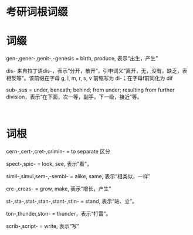# 考研词根词缀

# 词缀

gen-,gener-,genit-,-genesis = birth, produce, 表示“出生，产生”

dis- 来自拉丁语dis-，表示“分开，散开”，引申词义“离开，无，没有，缺乏，表相反等”。该前缀在字母 g, l, m, r, s, v 前缩写为 di-；在字母f前同化为 dif

sub-,sus = under, beneath; behind; from under; resulting from further division，表示“在下面，次一等，副手，下一级，接近”等。

‍

# 词根

cern-,cert-,cret-,crimin- = to separate 区分

spect-,spic- = look, see, 表示“看”，

simil-,simul,sem-,-sembl- = alike, same, 表示“相类似，一样”

cre-,creas- = grow, make, 表示“增长，产生”

st-,sta-,stat-,stan-,stant-,stin- = stand, 表示“站、立”。

ton-,thunder,ston- = thunder，表示“打雷”。

scrib-,script- = write, 表示“写”
